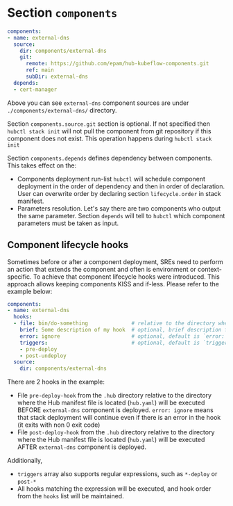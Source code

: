 # Section `components`

```yaml
components:
- name: external-dns
  source:
    dir: components/external-dns
    git:
      remote: https://github.com/epam/hub-kubeflow-components.git
      ref: main
      subDir: external-dns
  depends:
  - cert-manager
```

Above you can see `external-dns` component sources are under `./components/external-dns/` directory.

Section `components.source.git` section is optional. If not specified then `hubctl stack init` will not pull the component from git repository if this component does not exist. This operation happens during `hubctl stack init`

Section `components.depends` defines dependency between components. This takes effect on the:

- Components deployment run-list `hubctl` will schedule component deployment in the order of dependency and then in order of declaration. User can overwrite order by declaring section `lifecycle.order` in stack manifest.
- Parameters resolution. Let's say there are two components who output the same parameter. Section `depends` will tell to `hubctl` which component parameters must be taken as input.

## Component lifecycle hooks

Sometimes before or after a component deployment, SREs need to perform an action that extends the component and often is environment or context-specific. To achieve that component lifecycle hooks were introduced. This approach allows keeping components KISS and if-less. Please refer to the example below:

```yaml
components:
- name: external-dns
  hooks:
  - file: bin/do-something              # relative to the directory where the hugctl manifest file is located (`hub.yaml`)
    brief: Some description of my hook  # optional, brief description for hook
    error: ignore                       # optional, default is `error: fail`
    triggers:                           # optional, default is `triggers: [pre-deploy, post-deploy]`
    - pre-deploy
    - post-undeploy
  source:
    dir: components/external-dns
```

There are 2 hooks in the example:

* File `pre-deploy-hook` from the `.hub` directory relative to the directory where the Hub manifest file is located (`hub.yaml`) will be executed BEFORE `external-dns` component is deployed. `error: ignore` means that stack deployment will continue even if there is an error in the hook (it exits with non 0 exit code)
* File `post-deploy-hook` from the `.hub` directory relative to the directory where the Hub manifest file is located (`hub.yaml`) will be executed AFTER `external-dns` component is deployed.

Additionally,

* `triggers` array also supports regular expressions, such as `*-deploy` or `post-*`
* All hooks matching the expression will be executed, and hook order from the `hooks` list will be maintained.

